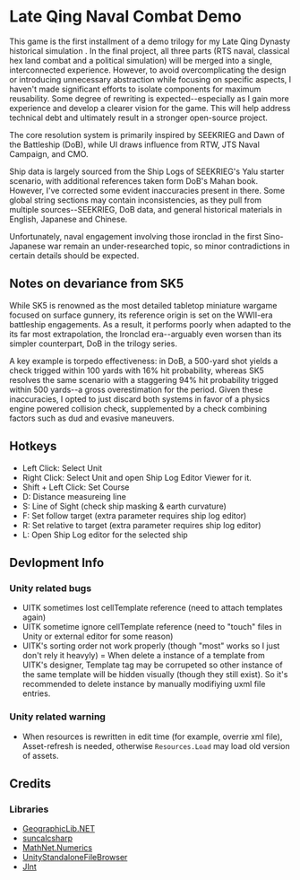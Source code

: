 # Late Qing Naval Combat Demo

This game is the first installment of a demo trilogy for my Late Qing Dynasty historical simulation . In the final project, all three parts (RTS naval, classical hex land combat and a political simulation) will be merged into a single, interconnected experience. However, to avoid overcomplicating the design or introducing unnecessary abstraction while focusing on specific aspects, I haven't made significant efforts to isolate components for maximum reusability. Some degree of rewriting is expected--especially as I gain more experience and develop a clearer vision for the game. This will help address technical debt and ultimately result in a stronger open-source project.

The core resolution system is primarily inspired by SEEKRIEG and Dawn of the Battleship (DoB), while UI draws influence from RTW, JTS Naval Campaign, and CMO.

Ship data is largely sourced from the Ship Logs of SEEKRIEG's Yalu starter scenario, with additional references taken form DoB's Mahan book. However, I've corrected some evident inaccuracies present in there. Some global string sections may contain inconsistencies, as they pull from multiple sources--SEEKRIEG, DoB data, and general historical materials in English, Japanese and Chinese.

Unfortunately, naval engagement involving those ironclad in the first Sino-Japanese war remain an under-researched topic, so minor contradictions in certain details should be expected.

## Notes on devariance from SK5

While SK5 is renowned as the most detailed tabletop miniature wargame focused on surface gunnery, its reference origin is set on the WWII-era battleship engagements. As a result, it performs poorly when adapted to the its far most extrapolation, the Ironclad era--arguably even worsen than its simpler counterpart, DoB in the trilogy series.

A key example is torpedo effectiveness: in DoB, a 500-yard shot yields a check trigged within 100 yards with 16% hit probability, whereas SK5 resolves the same scenario with a staggering 94% hit probability trigged within 500 yards--a gross overestimation for the period. Given these inaccuracies, I opted to just discard both systems in favor of a physics engine powered collision check, supplemented by a check combining factors such as dud and evasive maneuvers.

## Hotkeys

- Left Click: Select Unit
- Right Click: Select Unit and open Ship Log Editor Viewer for it.
- Shift + Left Click: Set Course
- D: Distance measureing line
- S: Line of Sight (check ship masking & earth curvature)
- F: Set follow target (extra parameter requires ship log editor)
- R: Set relative to target (extra parameter requires ship log editor)
- L: Open Ship Log editor for the selected ship

## Devlopment Info

### Unity related bugs

- UITK sometimes lost cellTemplate reference (need to attach templates again)
- UITK sometime ignore cellTemplate reference (need to "touch" files in Unity or external editor for some reason)
- UITK's sorting order not work properly (though "most" works so I just don't rely it heavyly)
= When delete a instance of a template from UITK's designer, Template tag may be corrupeted so other instance of the same template will be hidden visually (though they still exist). So it's recommended to delete instance by manually modifiying uxml file entries.

### Unity related warning

- When resources is rewritten in edit time (for example, overrie xml file), Asset-refresh is needed, otherwise `Resources.Load` may load old version of assets.

## Credits

### Libraries

- [GeographicLib.NET](https://github.com/noelex/GeographicLib.NET)
- [suncalcsharp](https://github.com/webbwebbwebb/suncalcsharp)
- [MathNet.Numerics](https://github.com/mathnet/mathnet-numerics)
- [UnityStandaloneFileBrowser](https://github.com/gkngkc/UnityStandaloneFileBrowser)
- [JInt](https://github.com/sebastienros/jint)
